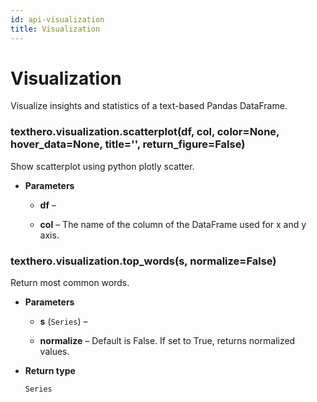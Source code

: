 ```yaml
---
id: api-visualization 
title: Visualization
---
```


# Visualization

Visualize insights and statistics of a text-based Pandas DataFrame.


### texthero.visualization.scatterplot(df, col, color=None, hover_data=None, title='', return_figure=False)
Show scatterplot using python plotly scatter.


* **Parameters**

    
    * **df** – 


    * **col** – The name of the column of the DataFrame used for x and y axis.



### texthero.visualization.top_words(s, normalize=False)
Return most common words.


* **Parameters**

    
    * **s** (`Series`) – 


    * **normalize** – Default is False. If set to True, returns normalized values.



* **Return type**

    `Series`
